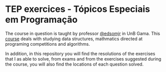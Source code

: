 # TEP exercices - Tópicos Especiais em Programação

  The course in question is taught by professor [@edsomjr](https://github.com/edsomjr) in UnB Gama. This [course](https://github.com/edsomjr/TEP) deals with studying data structures, mathmatics directed at programing competitions and algorithms.
  
  In addition, in this repository you will find the resolutions of the exercises that I as able to solve, from exams and from the exercises suggested during the course, you will also find the locations of each question solved.
